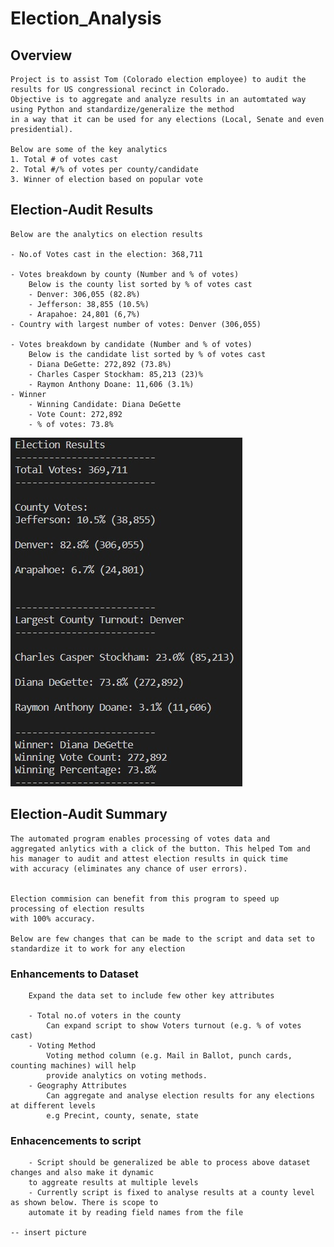 # Election_Analysis

## Overview

	Project is to assist Tom (Colorado election employee) to audit the results for US congressional recinct in Colorado. 
	Objective is to aggregate and analyze results in an automtated way using Python and standardize/generalize the method 
	in a way that it can be used for any elections (Local, Senate and even presidential).

	Below are some of the key analytics
	1. Total # of votes cast
	2. Total #/% of votes per county/candidate
	3. Winner of election based on popular vote

## Election-Audit Results

	Below are the analytics on election results
	
	- No.of Votes cast in the election: 368,711
	
	- Votes breakdown by county (Number and % of votes)
		Below is the county list sorted by % of votes cast
		- Denver: 306,055 (82.8%)
		- Jefferson: 38,855 (10.5%)
		- Arapahoe: 24,801 (6,7%)
	- Country with largest number of votes: Denver (306,055)
	
	- Votes breakdown by candidate (Number and % of votes)
		Below is the candidate list sorted by % of votes cast
		- Diana DeGette: 272,892 (73.8%)
		- Charles Casper Stockham: 85,213 (23)% 
		- Raymon Anthony Doane: 11,606 (3.1%)
	- Winner 
		- Winning Candidate: Diana DeGette
		- Vote Count: 272,892
		- % of votes: 73.8%
		
![](https://github.com/SuniAnalytics/Election_Analysis/blob/main/Resources/Output_Election_Analysis.jpg)

## Election-Audit Summary

	The automated program enables processing of votes data and 
	aggregated anlytics with a click of the button.	This helped Tom and 
	his manager to audit and attest election results in quick time 
	with accuracy (eliminates any chance of user errors).

	
	Election commision can benefit from this program to speed up processing of election results
	with 100% accuracy. 

	Below are few changes that can be made to the script and data set to standardize it to work for any election
	
### Enhancements to Dataset 
	
		Expand the data set to include few other key attributes
		
		- Total no.of voters in the county 
			Can expand script to show Voters turnout (e.g. % of votes cast)
		- Voting Method
			Voting method column (e.g. Mail in Ballot, punch cards, counting machines) will help 
			provide analytics on voting methods. 
		- Geography Attributes
			Can aggregate and analyse election results for any elections at different levels
			e.g Precint, county, senate, state 
		
### Enhacencements to script

		- Script should be generalized be able to process above dataset changes and also make it dynamic 
		to aggreate results at multiple levels
		- Currently script is fixed to analyse results at a county level as shown below. There is scope to 
		automate it by reading field names from the file
		
	-- insert picture














